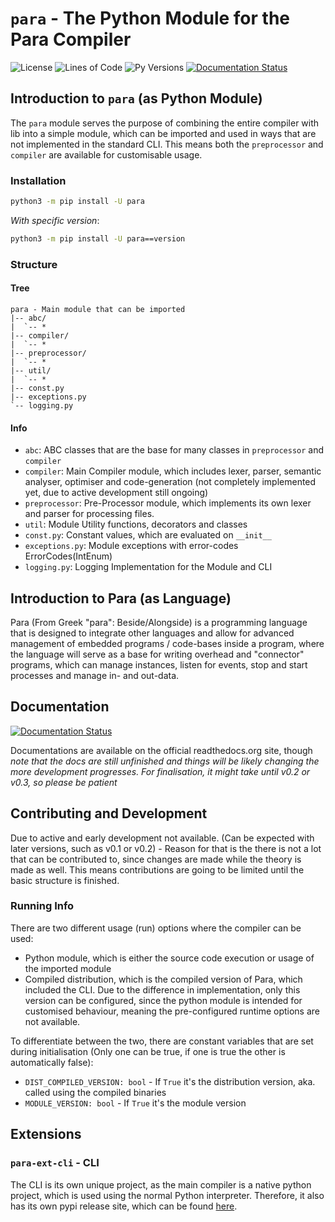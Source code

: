 # `para` - The Python Module for the Para Compiler

![License](https://img.shields.io/github/license/Para-Lang/Para?color=cyan)
![Lines of Code](https://img.shields.io/tokei/lines/github/Para-Lang/Para)
![Py Versions](https://img.shields.io/pypi/pyversions/para.svg)
[![Documentation Status](https://readthedocs.org/projects/para-c/badge/?version=latest)](https://para-c.readthedocs.io/en/latest/?badge=latest)

## Introduction to `para` (as Python Module)

The `para` module serves the purpose of combining the entire compiler with lib
into a simple module, which can be imported and used in ways that are not
implemented in the standard CLI. This means both the `preprocessor` and
`compiler` are available for customisable usage.

### Installation

```bash
python3 -m pip install -U para
```

*With specific version*:

```bash
python3 -m pip install -U para==version
```

### Structure

#### Tree

```
para - Main module that can be imported
|-- abc/
|  `-- *
|-- compiler/
|  `-- *
|-- preprocessor/
|  `-- *
|-- util/
|  `-- *
|-- const.py
|-- exceptions.py
`-- logging.py
```

#### Info

- `abc`: ABC classes that are the base for many classes in `preprocessor`
  and `compiler`
- `compiler`: Main Compiler module, which includes lexer, parser, semantic
  analyser, optimiser and code-generation (not completely implemented yet, due
  to active development still ongoing)
- `preprocessor`: Pre-Processor module, which implements its own lexer and
  parser for processing files.
- `util`: Module Utility functions, decorators and classes
- `const.py`: Constant values, which are evaluated on `__init__`
- `exceptions.py`: Module exceptions with error-codes ErrorCodes(IntEnum)
- `logging.py`: Logging Implementation for the Module and CLI

## Introduction to Para (as Language)

Para (From Greek "para": Beside/Alongside) is a programming language that
is designed to integrate other languages and allow for advanced management of
embedded programs / code-bases inside a program, where the language will serve
as a base for writing overhead and "connector" programs, which can manage
instances, listen for events, stop and start processes and manage in- and
out-data.

## Documentation

[![Documentation Status](https://readthedocs.org/projects/para-c/badge/?version=latest)](https://para-c.readthedocs.io/en/latest/?badge=latest)

Documentations are available on the official readthedocs.org site, though 
*note that the docs are still unfinished and things will be likely changing the
more development progresses. For finalisation, it might take until v0.2 or 
v0.3, so please be patient*

## Contributing and Development

Due to active and early development not available. (Can be expected with later
versions, such as v0.1 or v0.2) - Reason for that is the there is not a lot
that can be contributed to, since changes are made while the theory is made as
well. This means contributions are going to be limited until the basic
structure is finished.

### Running Info

There are two different usage (run) options where the compiler can be used:

- Python module, which is either the source code execution or usage of the
  imported module
- Compiled distribution, which is the compiled version of Para, which
  included the CLI. Due to the difference in implementation, only this version
  can be configured, since the python module is intended for customised
  behaviour, meaning the pre-configured runtime options are not available.

To differentiate between the two, there are constant variables that are set
during initialisation (Only one can be true, if one is true the other is
automatically false):

- `DIST_COMPILED_VERSION: bool` - If `True` it's the distribution version, aka.
  called using the compiled binaries
- `MODULE_VERSION: bool` - If `True` it's the module version

## Extensions

### `para-ext-cli` - CLI

The CLI is its own unique project, as the main compiler is a native python
project, which is used using the normal Python interpreter. Therefore, it also
has its own pypi release site, which can be
found [here](https://pypi.org/project/para-ext-cli/).